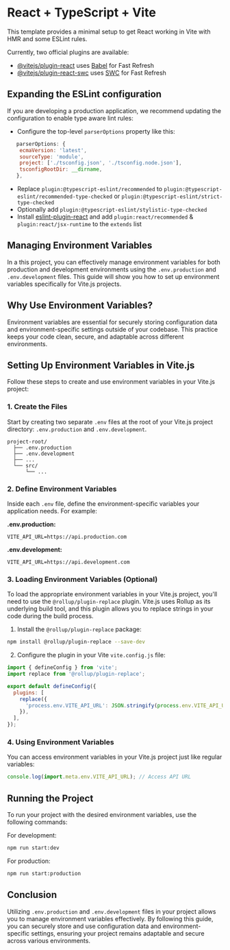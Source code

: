 # React + TypeScript + Vite

This template provides a minimal setup to get React working in Vite with HMR and some ESLint rules.

Currently, two official plugins are available:

- [@vitejs/plugin-react](https://github.com/vitejs/vite-plugin-react/blob/main/packages/plugin-react/README.md) uses [Babel](https://babeljs.io/) for Fast Refresh
- [@vitejs/plugin-react-swc](https://github.com/vitejs/vite-plugin-react-swc) uses [SWC](https://swc.rs/) for Fast Refresh

## Expanding the ESLint configuration

If you are developing a production application, we recommend updating the configuration to enable type aware lint rules:

- Configure the top-level `parserOptions` property like this:

```js
   parserOptions: {
    ecmaVersion: 'latest',
    sourceType: 'module',
    project: ['./tsconfig.json', './tsconfig.node.json'],
    tsconfigRootDir: __dirname,
   },
```

- Replace `plugin:@typescript-eslint/recommended` to `plugin:@typescript-eslint/recommended-type-checked` or `plugin:@typescript-eslint/strict-type-checked`
- Optionally add `plugin:@typescript-eslint/stylistic-type-checked`
- Install [eslint-plugin-react](https://github.com/jsx-eslint/eslint-plugin-react) and add `plugin:react/recommended` & `plugin:react/jsx-runtime` to the `extends` list

## Managing Environment Variables

In a this project, you can effectively manage environment variables for both production and development environments using the `.env.production` and `.env.development` files. This guide will show you how to set up environment variables specifically for Vite.js projects.

## Why Use Environment Variables?

Environment variables are essential for securely storing configuration data and environment-specific settings outside of your codebase. This practice keeps your code clean, secure, and adaptable across different environments.

## Setting Up Environment Variables in Vite.js

Follow these steps to create and use environment variables in your Vite.js project:

### 1. Create the Files

Start by creating two separate `.env` files at the root of your Vite.js project directory: `.env.production` and `.env.development`.

```plaintext
project-root/
  ├── .env.production
  ├── .env.development
  ├── ...
  └── src/
      └── ...
```

### 2. Define Environment Variables

Inside each `.env` file, define the environment-specific variables your application needs. For example:

**.env.production:**

```plaintext
VITE_API_URL=https://api.production.com
```

**.env.development:**

```plaintext
VITE_API_URL=https://api.development.com
```

### 3. Loading Environment Variables (Optional)

To load the appropriate environment variables in your Vite.js project, you'll need to use the `@rollup/plugin-replace` plugin. Vite.js uses Rollup as its underlying build tool, and this plugin allows you to replace strings in your code during the build process.

1. Install the `@rollup/plugin-replace` package:

```bash
npm install @rollup/plugin-replace --save-dev
```

2. Configure the plugin in your Vite `vite.config.js` file:

```javascript
import { defineConfig } from 'vite';
import replace from '@rollup/plugin-replace';

export default defineConfig({
  plugins: [
    replace({
      'process.env.VITE_API_URL': JSON.stringify(process.env.VITE_API_URL),
    }),
  ],
});
```

### 4. Using Environment Variables

You can access environment variables in your Vite.js project just like regular variables:

```javascript
console.log(import.meta.env.VITE_API_URL); // Access API URL
```

## Running the Project

To run your project with the desired environment variables, use the following commands:

For development:

```bash
npm run start:dev
```

For production:

```bash
npm run start:production
```

## Conclusion

Utilizing `.env.production` and `.env.development` files in your project allows you to manage environment variables effectively. By following this guide, you can securely store and use configuration data and environment-specific settings, ensuring your project remains adaptable and secure across various environments.
